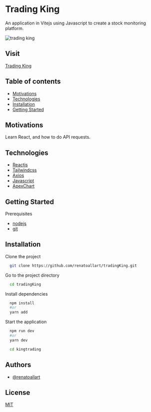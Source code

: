 # Trading King

An application in Vitejs using Javascript to
create a stock monitoring platform.

![trading king](https://user-images.githubusercontent.com/30847676/217611332-c995e666-83c2-4799-8906-503abfbf8ad9.png)

## Visit

<a href="https://trading-king-renatoallart.vercel.app" target="_blank">Trading King </a>

## Table of contents

- [Motivations](#motivations)
- [Technologies](#technologies)
- [Installation](#installation)
- [Getting Started](#Gettingstarted)

## Motivations

Learn React, and how to do API requests.

## Technologies

- [Reactjs](https://reactjs.org/)
- [Tailwindcss](https://tailwindcss.com/)
- [Axios](https://axios-http.com/)
- [Javascript](https://developer.mozilla.org/en-US/docs/Web/JavaScript)
- [ApexChart](https://apexcharts.com/)

## Getting Started

Prerequisites

- [nodejs](https://nodejs.org/en/)
- [git](https://git-scm.com/)

## Installation

Clone the project

```bash
  git clone https://github.com/renatoallart/tradingKing.git
```

Go to the project directory

```bash
  cd tradingKing
```

Install dependencies

```bash
  npm install
  #or
  yarn add
```

Start the application

```bash
  npm run dev
  #or
  yarn dev
```

```bash
  cd kingtrading
```

## Authors

- [@renatoallart](https://www.github.com/renatoallart)

## License

[MIT](https://choosealicense.com/licenses/mit/)
